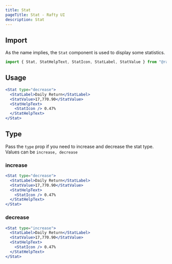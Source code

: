 ```yaml
---
title: Stat
pageTitle: Stat - Rafty UI
description: Stat
---
```


## Import

As the name implies, the `Stat` component is used to display some statistics.

```jsx
import { Stat, StatHelpText, StatIcon, StatLabel, StatValue } from "@rafty/ui";
```

## Usage

```jsx
<Stat type="decrease">
  <StatLabel>Daily Return</StatLabel>
  <StatValue>17,770.90</StatValue>
  <StatHelpText>
    <StatIcon /> 0.47%
  </StatHelpText>
</Stat>
```

## Type

Pass the `type` prop if you need to increase and decrease the stat type. Values can be `increase, decrease`

### increase

```jsx
<Stat type="decrease">
  <StatLabel>Daily Return</StatLabel>
  <StatValue>17,770.90</StatValue>
  <StatHelpText>
    <StatIcon /> 0.47%
  </StatHelpText>
</Stat>
```

### decrease

```jsx
<Stat type="increase">
  <StatLabel>Daily Return</StatLabel>
  <StatValue>17,770.90</StatValue>
  <StatHelpText>
    <StatIcon /> 0.47%
  </StatHelpText>
</Stat>
```
